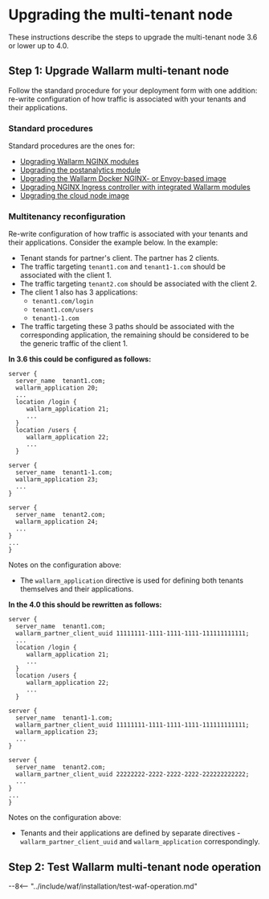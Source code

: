 # Upgrading the multi-tenant node

These instructions describe the steps to upgrade the multi-tenant node 3.6 or lower up to 4.0.

## Step 1: Upgrade Wallarm multi-tenant node

Follow the standard procedure for your deployment form with one addition: re-write configuration of how traffic is associated with your tenants and their applications.

### Standard procedures

Standard procedures are the ones for:

* [Upgrading Wallarm NGINX modules](../updating-migrating/nginx-modules.md)
* [Upgrading the postanalytics module](../updating-migrating/separate-postanalytics.md)
* [Upgrading the Wallarm Docker NGINX- or Envoy-based image](../updating-migrating/docker-container.md)
* [Upgrading NGINX Ingress controller with integrated Wallarm modules](../updating-migrating/ingress-controller.md)
* [Upgrading the cloud node image](../updating-migrating/cloud-image.md)

### Multitenancy reconfiguration

Re-write configuration of how traffic is associated with your tenants and their applications. Consider the example below. In the example:

* Tenant stands for partner's client. The partner has 2 clients.
* The traffic targeting `tenant1.com` and `tenant1-1.com` should be associated with the client 1.
* The traffic targeting `tenant2.com` should be associated with the client 2.
* The client 1 also has 3 applications:
    * `tenant1.com/login`
    * `tenant1.com/users`
    * `tenant1-1.com`
* The traffic targeting these 3 paths should be associated with the corresponding application, the remaining should be considered to be the generic traffic of the client 1.

**In 3.6 this could be configured as follows:**

```
server {
  server_name  tenant1.com;
  wallarm_application 20;
  ...
  location /login {
     wallarm_application 21;
     ...
  }
  location /users {
     wallarm_application 22;
     ...
  }

server {
  server_name  tenant1-1.com;
  wallarm_application 23;
  ...
}

server {
  server_name  tenant2.com;
  wallarm_application 24;
  ...
}
...
}
```

Notes on the configuration above:

* The `wallarm_application` directive is used for defining both tenants themselves and their applications.

**In the 4.0 this should be rewritten as follows:**

```
server {
  server_name  tenant1.com;
  wallarm_partner_client_uuid 11111111-1111-1111-1111-111111111111;
  ...
  location /login {
     wallarm_application 21;
     ...
  }
  location /users {
     wallarm_application 22;
     ...
  }

server {
  server_name  tenant1-1.com;
  wallarm_partner_client_uuid 11111111-1111-1111-1111-111111111111;
  wallarm_application 23;
  ...
}

server {
  server_name  tenant2.com;
  wallarm_partner_client_uuid 22222222-2222-2222-2222-222222222222;
  ...
}
...
}
```

Notes on the configuration above:

* Tenants and their applications are defined by separate directives - `wallarm_partner_client_uuid` and `wallarm_application` correspondingly.

## Step 2: Test Wallarm multi-tenant node operation

--8<-- "../include/waf/installation/test-waf-operation.md"
